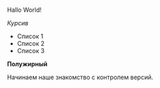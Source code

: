 Hallo World!

*Курсив*

* Список 1
* Список 2
* Список 3

**Полужирный**

Начинаем наше знакомство с контролем версий.